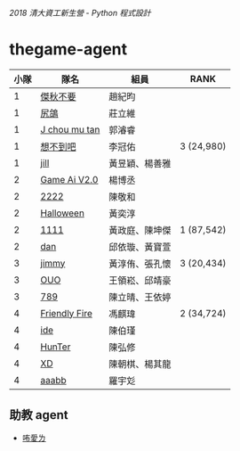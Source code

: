 ###### 2018 清大資工新生營 - Python 程式設計
# thegame-agent

小隊 | 隊名 | 組員 | RANK
---|---|---|---
1 | [傑秋不要](傑秋不要.py) | 趙紀昀
1 | [尻鴿](尻鴿.py) | 莊立維
1 | [J chou mu tan](J_chou_mu_tan.py) | 郭濬睿
1 | [想不到吧](想不到吧.py) | 李冠佑 | 3 (24,980)
1 | [jill](jill.py) | 黃昱穎、楊善雅
2 | [Game Ai V2.0](Game_Ai_V2.0.py) | 楊博丞
2 | [2222](2222.py) | 陳敬和
2 | [Halloween](Halloween.py) | 黃奕淳
2 | [1111](1111.py) | 黃政庭、陳坤傑 | 1 (87,542)
2 | [dan](dan.py) | 邱依璇、黃寶萱
3 | [jimmy](jimmy.py) | 黃淳侑、張孔懷 | 3 (20,434)
3 | [OUO](OUO.py) | 王領崧、邱靖豪
3 | [789](789.py) | 陳立晴、王依婷
4 | [Friendly Fire](friendly_fire.py) | 馮麒瑋 | 2 (34,724)
4 | [ide](ide.py) | 陳伯瑾
4 | [HunTer](HunTer.py) | 陳弘修
4 | [XD](XD.py) | 陳朝棋、楊其龍
4 | [aaabb](aaabb.py) | 羅宇彣

## 助教 agent

- [咘愛ㄌ](咘愛ㄌ.py)
